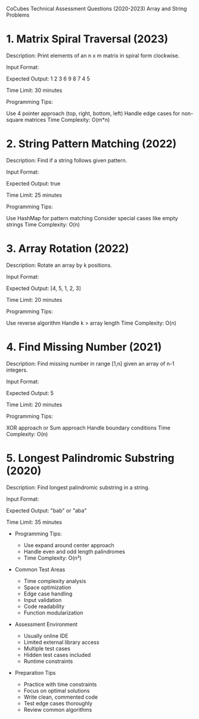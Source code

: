 CoCubes Technical Assessment Questions (2020-2023)
Array and String Problems
# 1. Matrix Spiral Traversal (2023)
Description: Print elements of an n x m matrix in spiral form clockwise.

Input Format:

Expected Output: 1 2 3 6 9 8 7 4 5

Time Limit: 30 minutes

Programming Tips:

Use 4 pointer approach (top, right, bottom, left)
Handle edge cases for non-square matrices
Time Complexity: O(m*n)
# 2. String Pattern Matching (2022)
Description: Find if a string follows given pattern.

Input Format:

Expected Output: true

Time Limit: 25 minutes

Programming Tips:

Use HashMap for pattern matching
Consider special cases like empty strings
Time Complexity: O(n)
# 3. Array Rotation (2022)
Description: Rotate an array by k positions.

Input Format:

Expected Output: [4, 5, 1, 2, 3]

Time Limit: 20 minutes

Programming Tips:

Use reverse algorithm
Handle k > array length
Time Complexity: O(n)
# 4. Find Missing Number (2021)
Description: Find missing number in range [1,n] given an array of n-1 integers.

Input Format:

Expected Output: 5

Time Limit: 20 minutes

Programming Tips:

XOR approach or Sum approach
Handle boundary conditions
Time Complexity: O(n)
# 5. Longest Palindromic Substring (2020)
Description: Find longest palindromic substring in a string.

Input Format:

Expected Output: "bab" or "aba"

Time Limit: 35 minutes

- Programming Tips:

    - Use expand around center approach
    - Handle even and odd length palindromes
    - Time Complexity: O(n²)
- Common Test Areas
    - Time complexity analysis
    - Space optimization
    - Edge case handling
    - Input validation
    - Code readability
    - Function modularization
- Assessment Environment
    - Usually online IDE
    - Limited external library access
    - Multiple test cases
    - Hidden test cases included
    - Runtime constraints
- Preparation Tips
    - Practice with time constraints
    - Focus on optimal solutions
    - Write clean, commented code
    - Test edge cases thoroughly
    - Review common algorithms